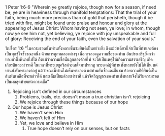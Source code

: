 
1 Peter 1:6-9 "Wherein ye greatly rejoice, though now for a season, if need be, ye are in heaviness through manifold temptations: That the trial of your faith, being much more precious than of gold that perisheth, though it be tried with fire, might be found unto praise and honour and glory at the appearing of Jesus Christ: Whom having not seen, ye love; in whom, though now ye see him not, yet believing, ye rejoice with joy unspeakable and full of glory: Receiving the end of your faith, even the salvation of your souls."

1เปโตร 1:6 "ในความรอดนั้นท่านทั้งหลายชื่นชมยินดีเป็นอย่างยิ่ง ถึงแม้ว่าเดี๋ยวนี้จำเป็นที่ท่านจะต้องเป็นทุกข์ใจชั่วขณะหนึ่ง ด้วยการถูกทดลองต่างๆ เพื่อการลองดูความเชื่อของท่าน อันประเสริฐยิ่งกว่าทองคำซึ่งพินาศไปได้ ถึงแม้ว่าความเชื่อนั้นถูกลองด้วยไฟ จะได้เป็นเหตุให้เกิดความสรรเสริญ เกิดเกียรติและสง่าราศี ในเวลาที่พระเยซูคริสต์จะเสด็จมาปรากฏ พระองค์ผู้ที่ท่านทั้งหลายยังไม่ได้เห็น แต่ท่านยังรักพระองค์อยู่ แม้ว่าขณะนี้ท่านไม่เห็นพระองค์ แต่ท่านยังเชื่อและชื่นชม ด้วยความปีติยินดีเป็นล้นพ้นเหลือที่จะกล่าวได้ และเต็มเปี่ยมด้วยสง่าราศี แล้วจิตวิญญาณของท่านทั้งหลายจึงได้รับความรอดเป็นผลสุดท้ายแห่งความเชื่อ"

1. Rejoicing isn't defined in our circumstances
    1. Problems, trails, etc. doesn't mean a true christian isn't rejoicing
    2. We rejoice through these things because of our hope
2. Our hope is Jesus Christ
    1. We haven't seen Him
    2. We haven't felt of Him
    3. Yet, we love and believe in Him
        1. True hope doesn't rely on our senses, but on facts